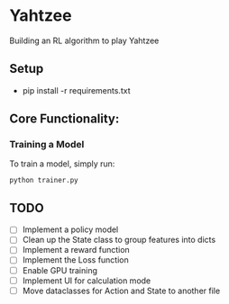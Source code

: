 # Yahtzee
Building an RL algorithm to play Yahtzee

## Setup
 - pip install -r requirements.txt

## Core Functionality:
### Training a Model
To train a model, simply run:
```
python trainer.py
```

## TODO
- [ ] Implement a policy model
- [ ] Clean up the State class to group features into dicts
- [ ] Implement a reward function
- [ ] Implement the Loss function
- [ ] Enable GPU training
- [ ] Implement UI for calculation mode
- [ ] Move dataclasses for Action and State to another file